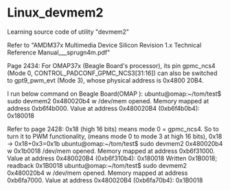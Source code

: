 Linux_devmem2
=============

Learning source code of utility "devmem2"


Refer to "AMDM37x Multimedia Device Silicon Revision 1.x Technical Reference Manual___sprugn4m.pdf"
 
Page 2434: For OMAP37x (Beagle Board's processor), its pin gpmc_ncs4 (Mode 0, CONTROL_PADCONF_GPMC_NCS3[31:16]) can also be switched to gpt9_pwm_evt (Mode 3), whose physical address is 0x4800 20B4.
 
 
I run below command on Beagle Board(OMAP ):
ubuntu@omap:~/tom/test$ sudo devmem2 0x480020b4 w
/dev/mem opened.
Memory mapped at address 0xb6f4b000.
Value at address 0x480020B4 (0xb6f4b0b4): 0x180018
 
Refer to page 2428: 0x18 (high 16 bits) means mode 0 = gpmc_ncs4. So to turn it to PWM functionality, (means mode 0 to mode 3 at high 16 bits), 0x18 -> 0x18+0x3=0x1b
ubuntu@omap:~/tom/test$ sudo devmem2 0x480020b4 w 0x1b0018
/dev/mem opened.
Memory mapped at address 0xb6f31000.
Value at address 0x480020B4 (0xb6f310b4): 0x180018
Written 0x1B0018; readback 0x1B0018
ubuntu@omap:~/tom/test$ sudo devmem2 0x480020b4 w
/dev/mem opened.
Memory mapped at address 0xb6fa7000.
Value at address 0x480020B4 (0xb6fa70b4): 0x1B0018
